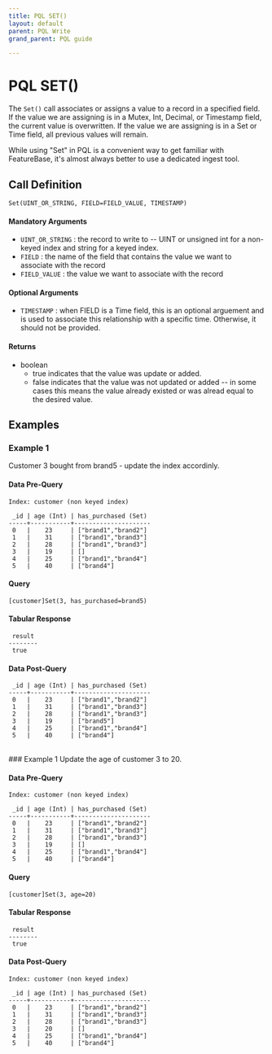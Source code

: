```yaml
---
title: PQL SET()
layout: default
parent: PQL Write
grand_parent: PQL guide

---
```


# PQL SET()

The `Set()` call associates or assigns a value to a record in a specified field. If the value we are assigning is in a Mutex, Int, Decimal, or Timestamp field, the current value is overwritten. If the value we are assigning is in a Set or Time field, all previous values will remain.

While using "Set" in PQL is a convenient way to get familiar with FeatureBase, it's almost always better to use a dedicated ingest tool. 

## Call Definition
```
Set(UINT_OR_STRING, FIELD=FIELD_VALUE, TIMESTAMP)
```

#### Mandatory Arguments
- `UINT_OR_STRING` : the record to write to -- UINT or unsigned int for a non-keyed index and string for a keyed index.
- `FIELD` : the name of the field that contains the value we want to associate with the record
- `FIELD_VALUE` : the value we want to associate with the record

#### Optional Arguments
- `TIMESTAMP` : when FIELD is a Time field, this is an optional arguement and is used to associate this relationship with a specific time. Otherwise, it should not be provided.

#### Returns
- boolean
  - true indicates that the value was update or added.
  - false indicates that the value was not updated or added -- in some cases this means the value already existed or was alread equal to the desired value.

## Examples

### Example 1
Customer 3 bought from brand5 - update the index accordinly.

#### Data Pre-Query
```
Index: customer (non keyed index)

 _id | age (Int) | has_purchased (Set)
-----+-----------+---------------------
 0   |    23     | ["brand1","brand2"]
 1   |    31     | ["brand1","brand3"]
 2   |    28     | ["brand1","brand3"]
 3   |    19     | []  
 4   |    25     | ["brand1","brand4"]
 5   |    40     | ["brand4"]
```

#### Query
```
[customer]Set(3, has_purchased=brand5)
```
#### Tabular Response
```
 result
--------
 true
```
#### Data Post-Query
```
 _id | age (Int) | has_purchased (Set)
-----+-----------+---------------------
 0   |    23     | ["brand1","brand2"]
 1   |    31     | ["brand1","brand3"]
 2   |    28     | ["brand1","brand3"]
 3   |    19     | ["brand5"]
 4   |    25     | ["brand1","brand4"]
 5   |    40     | ["brand4"]          
```

<br>
### Example 1
Update the age of customer 3 to 20.

#### Data Pre-Query
```
Index: customer (non keyed index)

 _id | age (Int) | has_purchased (Set)
-----+-----------+---------------------
 0   |    23     | ["brand1","brand2"]
 1   |    31     | ["brand1","brand3"]
 2   |    28     | ["brand1","brand3"]
 3   |    19     | []
 4   |    25     | ["brand1","brand4"]
 5   |    40     | ["brand4"]
```
#### Query
```
[customer]Set(3, age=20)
```
#### Tabular Response
```
 result
--------
 true
```
#### Data Post-Query
```
Index: customer (non keyed index)

 _id | age (Int) | has_purchased (Set)
-----+-----------+---------------------
 0   |    23     | ["brand1","brand2"]
 1   |    31     | ["brand1","brand3"]
 2   |    28     | ["brand1","brand3"]
 3   |    20     | []
 4   |    25     | ["brand1","brand4"]
 5   |    40     | ["brand4"]
```
